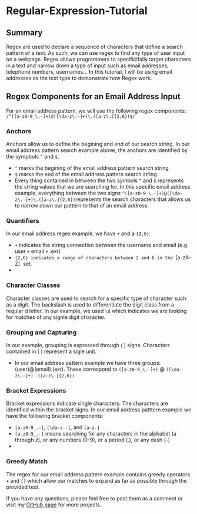 # Regular-Expression-Tutorial

## Summary
Regex are used to declare a sequence of characters that define a search pattern of a text. As such, we can use regex to find any type of user input on a webpage. Regex allows programmers to specificifally target characters in a text and narrow down a type of input such as email addresses, telephone numbers, usernames... In this tutorial, I will be using email addresses as the text type to demonstrate how Regex work. 


## Regex Components for an Email Address Input
For an email address pattern, we will use the following regex components:
`/^([a-z0-9_\.-]+)@([\da-z\.-]+)\.([a-z\.]{2,6})$/`

### Anchors
Anchors allow us to define the begining and end of our search string. In our email address pattern search example above, the anchors are identified by the sympbols `^` and `$`. 
- `^` marks the begining of the email address pattern search string 
- `$` marks the end of the email address pattern search string 
- Every thing contained in between the two symbols `^` and `$` represents the string values that we are searching for. In this specific email address example, everything between the two signs `^([a-z0-9_\.-]+)@([\da-z\.-]+)\.([a-z\.]{2,6})`represents the search characters that allows us to narrow down our pattern to that of an email address. 

### Quantifiers
In our email address regex example, we have `+` and a `{2,6}`.
- `+` indicates the string connection between the username and email (e.g. user `+` email `+` .ext) 
- `{2,6} indicates a range of characters between 2 and 6 in the `[a-zA-Z]` set.
- 
### Character Classes
Character classes are used to search for a specific type of character such as a digit. The backslash is used to differentiate the digit class from a regular d letter. In our example, we used `\d` which indicates we are looking for matches of any signle digit character. 

### Grouping and Capturing 
In our example, grouping is expressed through ( ) signs. Characters contained in ( ) represent a sigle unit.  
- In our email address pattern example we have three groups: (user)@(email).(ext). These correspond to `([a-z0-9_\.-]+)` @ `([\da-z\.-]+)` . `([a-z\.]{2,6})`

### Bracket Expressions
Bracket expressions indicate single characters. The characters are identified within the bracket signs. In our email address patttern example we have the following bracket components: 
- `[a-z0-9_.-]`, `[\da-z.-]`, and `[a-z.]`
- `[a-z0-9_.-]` means searching for any characters in the alphabet (a through z), or any numbers (0-9), or a period (.), or any dash (-)
- 
### Greedy Match
The regex for our email address pattern example contains greedy operators `+` and `{}` which allow our matches to expand as far as possible through the provided text.

If you have any questions, please feel free to post them as a comment or visit my [GitHub page](https://github.com/KennyLingx)  for more projects.
